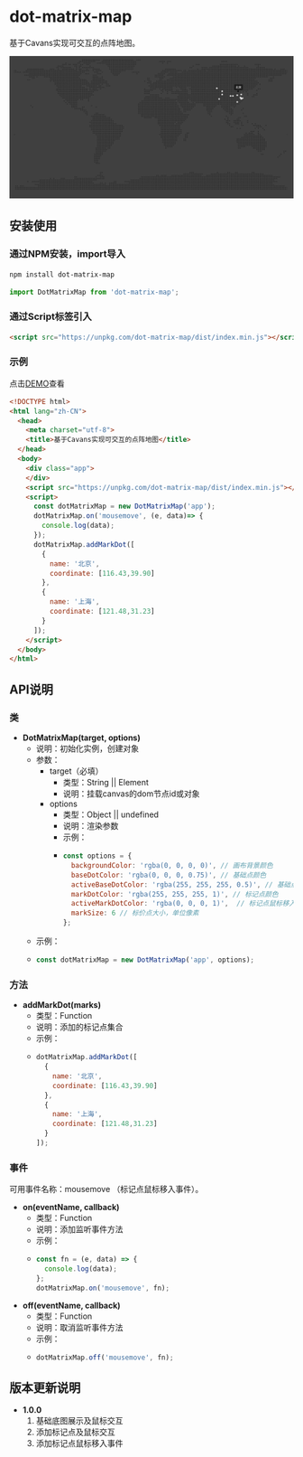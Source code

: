 # dot-matrix-map

基于Cavans实现可交互的点阵地图。

![demo](data/demo.png)

## 安装使用

### 通过NPM安装，import导入

``` bash
npm install dot-matrix-map
```
``` javascript
import DotMatrixMap from 'dot-matrix-map';
```

### 通过Script标签引入

``` html
<script src="https://unpkg.com/dot-matrix-map/dist/index.min.js"></script>
```

### 示例

点击[DEMO](https://imkch.github.io/dot-matrix-map/examples/index.html)查看
``` html
<!DOCTYPE html>
<html lang="zh-CN">
  <head>
    <meta charset="utf-8">
    <title>基于Cavans实现可交互的点阵地图</title>
  </head>
  <body>
    <div class="app">
    </div>
    <script src="https://unpkg.com/dot-matrix-map/dist/index.min.js"></script>
    <script>
      const dotMatrixMap = new DotMatrixMap('app');
      dotMatrixMap.on('mousemove', (e, data)=> {
        console.log(data);
      });
      dotMatrixMap.addMarkDot([
        {
          name: '北京',
          coordinate: [116.43,39.90]
        },
        {
          name: '上海',
          coordinate: [121.48,31.23]
        }
      ]);
    </script>
  </body>
</html>
```
## API说明

### 类

- **DotMatrixMap(target, options)**
  - 说明：初始化实例，创建对象
  - 参数：
    - target（必填）
      - 类型：String || Element
      - 说明：挂载canvas的dom节点id或对象
    - options
      - 类型：Object || undefined
      - 说明：渲染参数
      - 示例：
      - ```javascript
        const options = {
          backgroundColor: 'rgba(0, 0, 0, 0)', // 画布背景颜色
          baseDotColor: 'rgba(0, 0, 0, 0.75)', // 基础点颜色
          activeBaseDotColor: 'rgba(255, 255, 255, 0.5)', // 基础点鼠标移入高亮颜色
          markDotColor: 'rgba(255, 255, 255, 1)', // 标记点颜色
          activeMarkDotColor: 'rgba(0, 0, 0, 1)',  // 标记点鼠标移入高亮颜色
          markSize: 6 // 标价点大小，单位像素
        };
        ```
  - 示例：
  - ```javascript
    const dotMatrixMap = new DotMatrixMap('app', options);
    ```

###  方法

- **addMarkDot(marks)**
  - 类型：Function
  - 说明：添加的标记点集合
  - 示例：
  - ```javascript
    dotMatrixMap.addMarkDot([
      {
        name: '北京',
        coordinate: [116.43,39.90]
      },
      {
        name: '上海',
        coordinate: [121.48,31.23]
      }
    ]);
    ```

### 事件

可用事件名称：mousemove （标记点鼠标移入事件）。

- **on(eventName, callback)**
  - 类型：Function
  - 说明：添加监听事件方法
  - 示例：
  - ```javascript
    const fn = (e, data) => {
      console.log(data);
    };
    dotMatrixMap.on('mousemove', fn);
    ```
- **off(eventName, callback)**
  - 类型：Function
  - 说明：取消监听事件方法
  - 示例：
  - ```javascript
    dotMatrixMap.off('mousemove', fn);
    ```

## 版本更新说明

- **1.0.0**
  1. 基础底图展示及鼠标交互
  2. 添加标记点及鼠标交互
  3. 添加标记点鼠标移入事件
